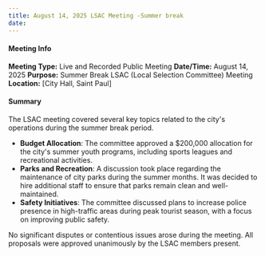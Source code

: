 ```yaml
---
title: August 14, 2025 LSAC Meeting -Summer break 
date: 
---
```

#### Meeting Info
**Meeting Type:** Live and Recorded Public Meeting
**Date/Time:** August 14, 2025
**Purpose:** Summer Break LSAC (Local Selection Committee) Meeting
**Location:** [City Hall, Saint Paul]

#### Summary
The LSAC meeting covered several key topics related to the city's operations during the summer break period.

* **Budget Allocation**: The committee approved a $200,000 allocation for the city's summer youth programs, including sports leagues and recreational activities.
* **Parks and Recreation**: A discussion took place regarding the maintenance of city parks during the summer months. It was decided to hire additional staff to ensure that parks remain clean and well-maintained.
* **Safety Initiatives**: The committee discussed plans to increase police presence in high-traffic areas during peak tourist season, with a focus on improving public safety.

No significant disputes or contentious issues arose during the meeting. All proposals were approved unanimously by the LSAC members present.

